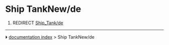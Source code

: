 # Ship TankNew/de
1.  REDIRECT [Ship_Tank/de](Ship_Tank/de.md)



---
⏵ [documentation index](../README.md) > Ship TankNew/de
